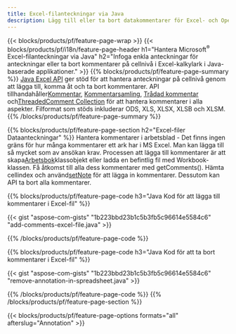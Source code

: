 ```yaml
---
title: Excel-filanteckningar via Java
description: Lägg till eller ta bort datakommentarer för Excel- och OpenOffice-kalkylblad med Java-biblioteket.
---
```

{{< blocks/products/pf/feature-page-wrap >}}
{{< blocks/products/pf/i18n/feature-page-header h1="Hantera Microsoft<sup>&reg;</sup> Excel-filanteckningar via Java" h2="Infoga enkla anteckningar för anteckningar eller ta bort kommentarer på cellnivå i Excel-kalkylark i Java-baserade applikationer." >}}
{{% blocks/products/pf/feature-page-summary %}}
[Java Excel API](/cells/sv/java/) ger stöd för att hantera anteckningar på cellnivå genom att lägga till, komma åt och ta bort kommentarer. API tillhandahåller[Kommentar](https://reference.aspose.com/cells/java/com.aspose.cells/Comment), [Kommentarsamling](https://reference.aspose.com/cells/java/com.aspose.cells/CommentCollection), [Trådad kommentar](https://reference.aspose.com/cells/java/com.aspose.cells/ThreadedComment) och[ThreadedComment Collection](https://reference.aspose.com/cells/java/com.aspose.cells/ThreadedCommentCollection) för att hantera kommentarer i alla aspekter.
Filformat som stöds inkluderar ODS, XLS, XLSX, XLSB och XLSM.
{{% /blocks/products/pf/feature-page-summary %}}

{{% blocks/products/pf/feature-page-section h2="Excel-filer Dataanteckningar" %}}
 Hantera kommentarer i arbetsblad - Det finns ingen gräns för hur många kommentarer ett ark har i MS Excel. Man kan lägga till så mycket som av ansökan krav. Processen att lägga till kommentarer är att skapa[Arbetsbok](https://reference.aspose.com/cells/java/com.aspose.cells/Workbook)klassobjekt eller ladda en befintlig fil med Workbook-klassen. Få åtkomst till alla dess kommentarer med getComments(). Hämta cellindex och använd[setNote](https://reference.aspose.com/cells/java/com.aspose.cells/comment#Note) för att lägga in kommentarer. Dessutom kan API ta bort alla kommentarer.

{{% blocks/products/pf/feature-page-code h3="Java Kod för att lägga till kommentarer i Excel-fil" %}}

{{< gist "aspose-com-gists" "1b223bbd23b1c5b3fb5c96614e5584c6" "add-comments-excel-file.java" >}}

{{% /blocks/products/pf/feature-page-code %}}

{{% blocks/products/pf/feature-page-code h3="Java Kod för att ta bort kommentarer i Excel-fil" %}}

{{< gist "aspose-com-gists" "1b223bbd23b1c5b3fb5c96614e5584c6" "remove-annotation-in-spreadsheet.java" >}}

{{% /blocks/products/pf/feature-page-code %}}
{{% /blocks/products/pf/feature-page-section %}}

{{< blocks/products/pf/feature-page-options formats="all" afterslug="Annotation" >}}
